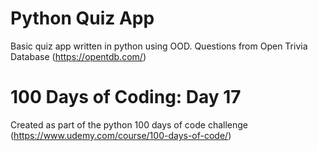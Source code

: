 # Python Quiz App
Basic quiz app written in python using OOD. Questions from Open Trivia Database (https://opentdb.com/)

# 100 Days of Coding: Day 17
Created as part of the python 100 days of code challenge (https://www.udemy.com/course/100-days-of-code/)
